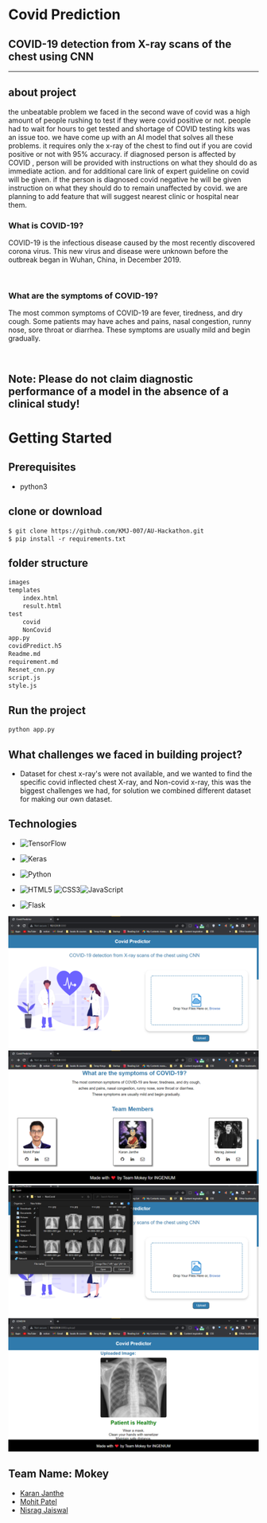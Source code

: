 # Covid Prediction

## COVID-19 detection from X-ray scans of the chest using CNN
---

## about project
the unbeatable problem we faced in the second wave of covid was a high amount of people rushing to test if they were covid positive or not. people had to wait for hours to get tested and shortage of COVID testing kits was an issue too. we have come up with an AI model that solves all these problems. it requires only the x-ray of the chest to find out if you are covid positive or not with 95% accuracy. if diagnosed person is affected by COVID , person will be provided with instructions on what they should do as immediate action. and for additional care link of expert guideline on covid will be given. if the person is diagnosed covid negative he will be given instruction on what they should do to remain unaffected by covid. we are planning to add feature that will suggest nearest clinic or hospital near them.
<br/>

### What is COVID-19?

COVID-19 is the infectious disease caused by the most recently
discovered corona virus. This new virus and disease were unknown
before the outbreak began in Wuhan, China, in December 2019.

<br/>

### What are the symptoms of COVID-19?

The most common symptoms of COVID-19 are fever, tiredness, and
dry cough. Some patients may have aches and pains, nasal
congestion, runny nose, sore throat or diarrhea. These symptoms are
usually mild and begin gradually. 

<br/>

## <strong> Note: Please do not claim diagnostic performance of a model in the absence of a clinical study!  </strong>

# Getting Started

## Prerequisites
- python3
    

## clone or download
```terminal
$ git clone https://github.com/KMJ-007/AU-Hackathon.git
$ pip install -r requirements.txt
```

## folder structure
```terminal
images
templates
    index.html
    result.html
test
    covid
    NonCovid
app.py
covidPredict.h5
Readme.md
requirement.md
Resnet_cnn.py
script.js
style.js
```

## Run the project
```python
python app.py
```
## What challenges we faced in building project?
- Dataset for chest x-ray's were not available, and we wanted to find the specific covid inflected chest X-ray, and Non-covid x-ray, this was the biggest challenges we had, for solution we combined different dataset for making our own dataset.

## Technologies
- ![TensorFlow](https://img.shields.io/badge/TensorFlow-%23FF6F00.svg?style=for-the-badge&logo=TensorFlow&logoColor=white)
- ![Keras](https://img.shields.io/badge/Keras-%23D00000.svg?style=for-the-badge&logo=Keras&logoColor=white)
- ![Python](https://img.shields.io/badge/python-3670A0?style=for-the-badge&logo=python&logoColor=ffdd54)
- ![HTML5](https://img.shields.io/badge/html5-%23E34F26.svg?style=for-the-badge&logo=html5&logoColor=white) ![CSS3](https://img.shields.io/badge/css3-%231572B6.svg?style=for-the-badge&logo=css3&logoColor=white)![JavaScript](https://img.shields.io/badge/javascript-%23323330.svg?style=for-the-badge&logo=javascript&logoColor=%23F7DF1E)
- ![Flask](https://img.shields.io/badge/flask-%23000.svg?style=for-the-badge&logo=flask&logoColor=white)
  
  <!-- demo video/images of projects -->
![](demo/Screenshot%202022-03-27%20160237.png)
![](demo/Screenshot%202022-03-27%20160311.png)
![](demo/Screenshot%202022-03-27%20160335.png)
![](demo/Screenshot%202022-03-27%20160413.png)

  ## Team Name: Mokey

- [Karan Janthe](mailto:karanjanthe@gmail.com)
- [Mohit Patel](mailto:mohit.patel1966@gmail.com)
- [Nisrag Jaiswal](mailto:nisujaiswal4@gmail.com)
